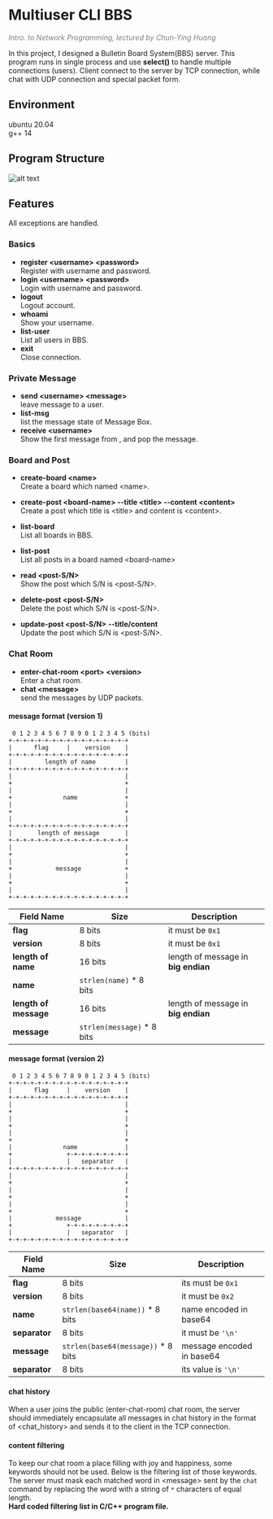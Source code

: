 # Multiuser CLI BBS
<span style="color:grey">*Intro. to Network Programming, lectured by Chun-Ying Huang* </span>

In this project, I designed a Bulletin Board System(BBS) server. This program runs in single process and use **select()** to handle multiple connections (users). Client connect to the server by TCP connection, while chat with UDP connection and special packet form.

## Environment

ubuntu 20.04  
g++ 14

## Program Structure  

![alt text](./img/structure#1.png)

## Features
All exceptions are handled.
### Basics
* **register \<username\> \<password\>**  
   Register with username and password. 
* **login \<username\> \<password\>**  
  Login with username and password.
* **logout**  
  Logout account.
* **whoami**  
  Show your username. 
* **list-user**  
  List all users in BBS.
* **exit**  
  Close connection.
### Private Message
*  **send \<username> \<message>**  
leave message to a user.
* **list-msg**  
list the message state of Message Box.
* **receive \<username>**  
 Show the first message from <username>, and pop the message.

### Board and Post

* **create-board \<name>**  
Create a board which named <name\>.

* **create-post \<board-name> --title \<title> --content \<content>**  
Create a post which title is <title\> and content is <content\>.

* **list-board**  
List all boards in BBS.
* **list-post <board-name>**  
List all posts in a board named <board-name\>
* **read <post-S/N\>**  
Show the post which S/N is \<post-S/N>.

* **delete-post <post-S/N\>**  
Delete the post which S/N is <post-S/N\>.

* **update-post <post-S/N> --title/content <new>**  
Update the post which S/N is <post-S/N>.

### Chat Room

* **enter-chat-room \<port\> \<version\>**  
Enter a chat room.
* **chat \<message\>**  
send the messages by UDP packets.

#### message format (version 1)
```
 0 1 2 3 4 5 6 7 8 9 0 1 2 3 4 5 (bits)
+-+-+-+-+-+-+-+-+-+-+-+-+-+-+-+-+
|      flag     |    version    |
+-+-+-+-+-+-+-+-+-+-+-+-+-+-+-+-+
|         length of name        |
+-+-+-+-+-+-+-+-+-+-+-+-+-+-+-+-+
|                               |
+                               +
|                               |
+              name             +
|                               |
+                               +
|                               |
+-+-+-+-+-+-+-+-+-+-+-+-+-+-+-+-+
|       length of message       |
+-+-+-+-+-+-+-+-+-+-+-+-+-+-+-+-+
|                               |
+                               +
|                               |
+            message            +
|                               |
+                               +
|                               |
+-+-+-+-+-+-+-+-+-+-+-+-+-+-+-+-+
```

| Field Name            | Size                       | Description                         |
| --------------------- | -------------------------- | ----------------------------------- |
| **flag**              | 8 bits                     | it must be `0x1`                    |
| **version**           | 8 bits                     | it must be `0x1`                    |
| **length of name**    | 16 bits                    | length of message in **big endian** |
| **name**              | `strlen(name)` * 8 bits    |                                     |
| **length of message** | 16 bits                    | length of message in **big endian** |
| **message**           | `strlen(message)` * 8 bits |                                     |




#### message format (version 2)
```
 0 1 2 3 4 5 6 7 8 9 0 1 2 3 4 5 (bits)
+-+-+-+-+-+-+-+-+-+-+-+-+-+-+-+-+
|      flag     |    version    |
+-+-+-+-+-+-+-+-+-+-+-+-+-+-+-+-+
|                               |
+                               +
|                               |
+                               +
|                               |
+                               +
|              name             |
+               +-+-+-+-+-+-+-+-+
|               |   separator   |
+-+-+-+-+-+-+-+-+-+-+-+-+-+-+-+-+
|                               |
+                               +
|                               |
+                               +
|                               |
+                               +
|            message            |
+               +-+-+-+-+-+-+-+-+
|               |   separator   |
+-+-+-+-+-+-+-+-+-+-+-+-+-+-+-+-+
```

| Field Name    | Size                               | Description                            |
| ------------- | ---------------------------------- | -------------------------------------- |
| **flag**      | 8 bits                             | its must be `0x1`                     |
| **version**   | 8 bits                             | it must be `0x2`                     |
| **name**      | `strlen(base64(name))` * 8 bits    | name encoded in base64    |
| **separator** | 8 bits                             | it must be `'\n'`                    |
| **message**   | `strlen(base64(message))` * 8 bits | message encoded in base64 |
| **separator** | 8 bits                             | its value is `'\n'`                    |

#### chat history
When a user joins the public (enter-chat-room) chat room, the server should immediately encapsulate all messages in chat history in the format of <chat_history> and sends it to the client in the TCP connection.

#### content filtering
To keep our chat room a place filling with joy and happiness, some keywords should not be used. Below is the filtering list of those keywords. The server must mask each matched word in <message\> sent by the `chat` command by replacing the word with a string of `*` characters of equal length.   
**Hard coded filtering list in C/C++ program file.**
